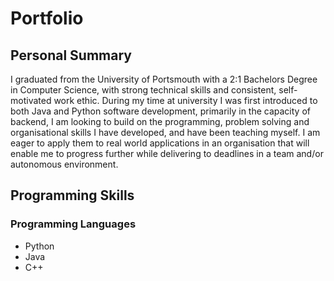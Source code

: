 # Portfolio
## Personal Summary
I graduated from the University of Portsmouth with a 2:1 Bachelors Degree in Computer Science, with strong technical skills and consistent, self-motivated work ethic. During my time at university I was first introduced to both Java and Python software development, primarily in the capacity of backend, I am looking to build on the programming, problem solving and organisational skills I have developed, and have been teaching myself. I am eager to apply them to real world applications in an organisation that will enable me to progress further while delivering to deadlines in a team and/or autonomous environment. 
## Programming Skills
### Programming Languages
- Python
- Java
- C++
